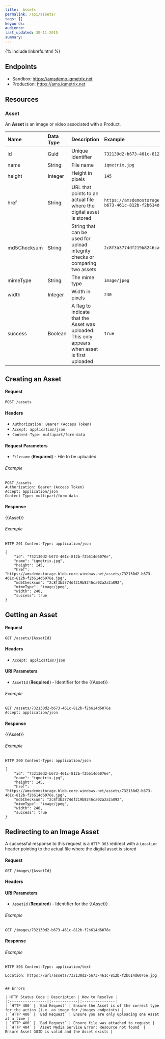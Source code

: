 ```yaml
---
title:  Assets
permalink: /api/assets/
tags: []
keywords: 
audience: 
last_updated: 30-11-2015
summary: 
---
```

{% include linkrefs.html %}



## Endpoints

* Sandbox: <a href="https://amsdemo.iqmetrix.net">https://amsdemo.iqmetrix.net</a>
* Production: <a href="https://ams.iqmetrix.net">https://ams.iqmetrix.net</a>

## Resources

### Asset

An **Asset** is an image or video associated with a Product.

| Name | Data Type | Description | Example |
|:-----|:----------|:------------|:--------|
| id | Guid | Unique identifier | `732130d2-b673-461c-812b-f2b614d6076e` |
| name | String | File name | `iqmetrix.jpg` |
| height | Integer | Height in pixels | `145` |
| href | String | URL that points to an actual file where the digital asset is stored | `https://amsdemostorage.blob.core.windows.net/assets/732130d2-b673-461c-812b-f2b614d6076e.jpg` |
| md5Checksum | String | String that can be used for upload integrity checks or comparing two assets | `2c8f3b3774df219b8246ca02a2a2a892` |
| mimeType | String | The mime type | `image/jpeg` |
| width | Integer | Width in pixels | `240` |
| success | Boolean | A flag to indicate that the Asset was uploaded. This only appears when asset is first uploaded | `true` |




## Creating an Asset



#### Request

    POST /assets

#### Headers


* `Authorization: Bearer (Access Token)`
* `Accept: application/json`
* `Content-Type: multipart/form-data`



#### Request Parameters
* `Filename` (**Required**) - File to be uploaded


###### Example

```
POST /assets
Authorization: Bearer (Access Token)
Accept: application/json
Content-Type: multipart/form-data

```

#### Response


{{Asset}}


###### Example

```
HTTP 201 Content-Type: application/json

{
    "id": "732130d2-b673-461c-812b-f2b614d6076e",
    "name": "iqmetrix.jpg",
    "height": 145,
    "href": "https://amsdemostorage.blob.core.windows.net/assets/732130d2-b673-461c-812b-f2b614d6076e.jpg",
    "md5Checksum": "2c8f3b3774df219b8246ca02a2a2a892",
    "mimeType": "image/jpeg",
    "width": 240,
    "success": true
}
```

## Getting an Asset



#### Request

    GET /assets/{AssetId}

#### Headers


* `Accept: application/json`



#### URI Parameters


* `AssetId` (**Required**)  - Identifier for the {{Asset}} 



###### Example

```
GET /assets/732130d2-b673-461c-812b-f2b614d6076e
Accept: application/json

```

#### Response


{{Asset}}


###### Example

```
HTTP 200 Content-Type: application/json

{
    "id": "732130d2-b673-461c-812b-f2b614d6076e",
    "name": "iqmetrix.jpg",
    "height": 145,
    "href": "https://amsdemostorage.blob.core.windows.net/assets/732130d2-b673-461c-812b-f2b614d6076e.jpg",
    "md5Checksum": "2c8f3b3774df219b8246ca02a2a2a892",
    "mimeType": "image/jpeg",
    "width": 240,
    "success": true
}
```

## Redirecting to an Image Asset

A successful response to this request is a `HTTP 303` redirect with a `Location` header pointing to the actual file where the digital asset is stored

#### Request

    GET /images/{AssetId}

#### Headers





#### URI Parameters


* `AssetId` (**Required**)  - Identifier for the {{Asset}} 



###### Example

```
GET /images/732130d2-b673-461c-812b-f2b614d6076e

```

#### Response



###### Example

```
HTTP 303 Content-Type: application/text

Location: https://url/assets/732130d2-b673-461c-812b-f2b614d6076e.jpg


## Errors

| HTTP Status Code | Description | How to Resolve |
|:-----------------|:------------|:---------------|
| `HTTP 400` | `Bad Request` | Ensure the Asset is of the correct type for the action (i.e. an image for /images endpoints) |
| `HTTP 400` | `Bad Request` | Ensure you are only uploading one Asset at a time |
| `HTTP 400` | `Bad Request` | Ensure file was attached to request |
| `HTTP 404` | `Asset Media Service Error: Resource not found` | Ensure Asset GUID is valid and the Asset exists |
